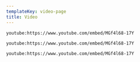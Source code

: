 ```yaml
---
templateKey: video-page
title: Video
---
```


`youtube:https://www.youtube.com/embed/MGf4l68-17Y`

`youtube:https://www.youtube.com/embed/MGf4l68-17Y`

`youtube:https://www.youtube.com/embed/MGf4l68-17Y`